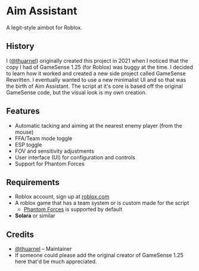 # Aim Assistant

A legit-style aimbot for Roblox.

## History

I ([@thuarnel](https://github.com/thuarnel)) originally created this project in 2021 when I noticed that the copy I had of GameSense 1.25 (for Roblox) was buggy at the time. I decided to learn how it worked and created a new side project called GameSense Rewritten. I eventually wanted to use a new minimalist UI and so that was the birth of Aim Assistant. The script at it's core is based off the original GameSense code, but the visual look is my own creation.

## Features

* Automatic tacking and aiming at the nearest enemy player (from the mouse)
* FFA/Team mode toggle
* ESP toggle
* FOV and sensitivity adjustments
* User interface (UI) for configuration and controls
* Support for Phantom Forces

## Requirements

* Roblox account, sign up at [roblox.com](https://www.roblox.com/)
* A roblox game that has a team system or is custom made for the script
  * [Phantom Forces](https://www.roblox.com/games/292439477/Phantom-Forces) is supported by default
* **Solara** or similar

## Credits  

- [@thuarnel](https://github.com/thuarnel) – Maintainer  
- If someone could please add the original creator of GameSense 1.25 here that'd be much appreciated.